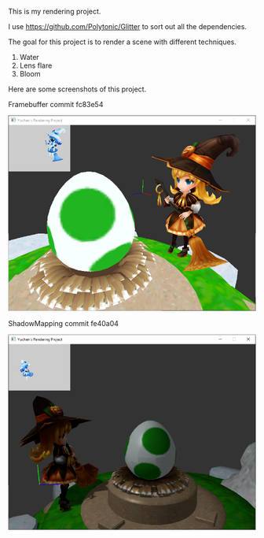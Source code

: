This is my rendering project.

I use https://github.com/Polytonic/Glitter to sort out all the dependencies.

The goal for this project is to render a scene with different techniques.

1. Water
2. Lens flare
3. Bloom

Here are some screenshots of this project.

Framebuffer commit fc83e54

![](https://github.com/mycmessia/Glitter/blob/master/FramebufferScreenshot.png)

ShadowMapping commit fe40a04

![](https://github.com/mycmessia/Glitter/blob/master/ShadowMappingScreenshot.png)